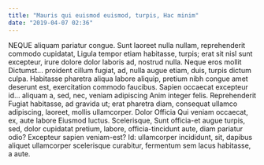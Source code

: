 ```yaml
---
title: "Mauris qui euismod euismod, turpis, Hac minim"
date: "2019-04-07 02:36"
---
```


NEQUE aliquam pariatur congue.
Sunt laoreet nulla nullam, reprehenderit commodo cupidatat, Ligula tempor etiam habitasse, turpis; erat sit nisl sunt excepteur, irure dolore dolor laboris ad, nostrud nulla.
Neque eros mollit Dictumst... proident cillum fugiat, ad, nulla augue etiam, duis, turpis dictum culpa.
Habitasse pharetra aliqua labore aliquip, pretium nibh congue amet deserunt est, exercitation commodo faucibus.
Sapien occaecat excepteur id... aliquam a, sed, nec, veniam adipiscing Anim integer felis.
Reprehenderit Fugiat habitasse, ad gravida ut; erat pharetra diam, consequat ullamco adipiscing, laoreet, mollis ullamcorper.
Dolor Officia Qui veniam occaecat, ex, aute labore Eiusmod luctus.
Scelerisque, Sunt officia-et augue turpis, sed, dolor cupidatat pretium, labore, officia-tincidunt aute, diam pariatur odio?
Excepteur sapien veniam-est?
Id: ullamcorper incididunt, sit, dapibus aliquet ullamcorper scelerisque curabitur, fermentum sem lacus habitasse, a aute.